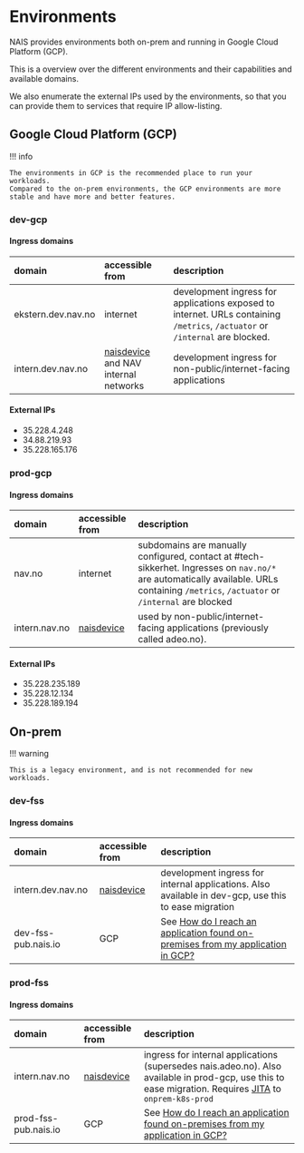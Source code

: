 # Environments

NAIS provides environments both on-prem and running in Google Cloud Platform (GCP).

This is a overview over the different environments and their capabilities and available domains.

We also enumerate the external IPs used by the environments, so that you can provide them to services that require IP allow-listing.

## Google Cloud Platform (GCP)

!!! info

    The environments in GCP is the recommended place to run your workloads. 
    Compared to the on-prem environments, the GCP environments are more stable and have more and better features.

### dev-gcp

#### Ingress domains

| domain | accessible from | description |
| :--- | :--- | :--- |
| ekstern.dev.nav.no | internet | development ingress for applications exposed to internet. URLs containing `/metrics`, `/actuator` or `/internal` are blocked. |
| intern.dev.nav.no  | [naisdevice](../explanation/naisdevice.md) and NAV internal networks | development ingress for non-public/internet-facing applications |

#### External IPs

- 35.228.4.248
- 34.88.219.93
- 35.228.165.176

### prod-gcp

#### Ingress domains

| domain | accessible from | description |
| :--- | :--- | :--- |
| nav.no | internet | subdomains are manually configured, contact at \#tech-sikkerhet. Ingresses on `nav.no/*` are automatically available. URLs containing `/metrics`, `/actuator` or `/internal` are blocked |
| intern.nav.no | [naisdevice](../explanation/naisdevice.md) | used by non-public/internet-facing applications \(previously called adeo.no\). |

#### External IPs

- 35.228.235.189
- 35.228.12.134
- 35.228.189.194


## On-prem

!!! warning

    This is a legacy environment, and is not recommended for new workloads.

### dev-fss

#### Ingress domains

| domain              | accessible from                   | description                                                                                                                                                                       |
| :------------------ | :-------------------------------- | :-------------------------------------------------------------------------------------------------------------------------------------------------------------------------------- |
| intern.dev.nav.no   | [naisdevice](../explanation/naisdevice.md) | development ingress for internal applications. Also available in dev-gcp, use this to ease migration                                                                              |
| dev-fss-pub.nais.io | GCP                               | See [How do I reach an application found on-premises from my application in GCP?](migrating-to-gcp.md#how-do-i-reach-an-application-found-on-premises-from-my-application-in-gcp) |

### prod-fss

#### Ingress domains

| domain               | accessible from                   | description                                                                                                                                                                       |
| :------------------- | :-------------------------------- | :-------------------------------------------------------------------------------------------------------------------------------------------------------------------------------- |
| intern.nav.no        | [naisdevice](../explanation/naisdevice.md) | ingress for internal applications (supersedes nais.adeo.no). Also available in prod-gcp, use this to ease migration. Requires [JITA](./naisdevice/jita.md) to `onprem-k8s-prod`      |
| prod-fss-pub.nais.io | GCP                               | See [How do I reach an application found on-premises from my application in GCP?](../explanation/migrating-to-gcp.md#how-do-i-reach-an-application-found-on-premises-from-my-application-in-gcp) |
